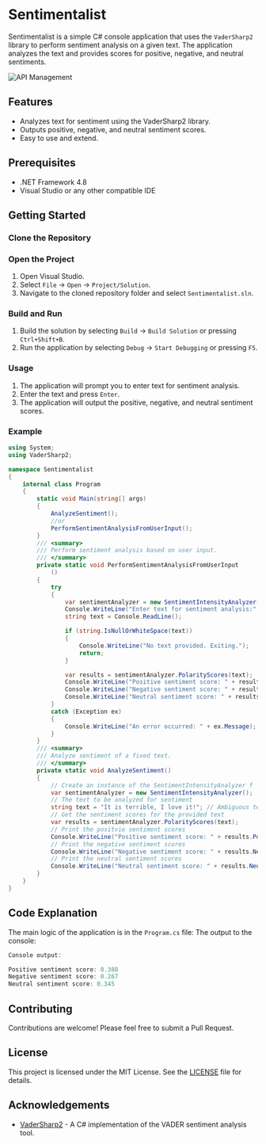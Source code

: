 # Sentimentalist

Sentimentalist is a simple C# console application that uses the `VaderSharp2` library to perform sentiment analysis on a given text. The application analyzes the text and provides scores for positive, negative, and neutral sentiments.

![API Management](MudRoles/wwwroot/apimgt.png)

## Features

- Analyzes text for sentiment using the VaderSharp2 library.
- Outputs positive, negative, and neutral sentiment scores.
- Easy to use and extend.

## Prerequisites

- .NET Framework 4.8
- Visual Studio or any other compatible IDE

## Getting Started

### Clone the Repository

### Open the Project

1. Open Visual Studio.
2. Select `File` -> `Open` -> `Project/Solution`.
3. Navigate to the cloned repository folder and select `Sentimentalist.sln`.

### Build and Run

1. Build the solution by selecting `Build` -> `Build Solution` or pressing `Ctrl+Shift+B`.
2. Run the application by selecting `Debug` -> `Start Debugging` or pressing `F5`.

### Usage

1. The application will prompt you to enter text for sentiment analysis.
2. Enter the text and press `Enter`.
3. The application will output the positive, negative, and neutral sentiment scores.

### Example
```csharp
using System;
using VaderSharp2;

namespace Sentimentalist
{
    internal class Program
    {
        static void Main(string[] args)
        {
            AnalyzeSentiment();
            //or
            PerformSentimentAnalysisFromUserInput();
        }
        /// <summary>
        /// Perform sentiment analysis based on user input.
        /// </summary>
        private static void PerformSentimentAnalysisFromUserInput
            ()
        {
            try
            {
                var sentimentAnalyzer = new SentimentIntensityAnalyzer();
                Console.WriteLine("Enter text for sentiment analysis:");
                string text = Console.ReadLine();

                if (string.IsNullOrWhiteSpace(text))
                {
                    Console.WriteLine("No text provided. Exiting.");
                    return;
                }

                var results = sentimentAnalyzer.PolarityScores(text);
                Console.WriteLine("Positive sentiment score: " + results.Positive);
                Console.WriteLine("Negative sentiment score: " + results.Negative);
                Console.WriteLine("Neutral sentiment score: " + results.Neutral);
            }
            catch (Exception ex)
            {
                Console.WriteLine("An error occurred: " + ex.Message);
            }
        }
        /// <summary>
        /// Analyze sentiment of a fixed text.
        /// </summary>
        private static void AnalyzeSentiment()
        {
            // Create an instance of the SentimentIntensityAnalyzer f
            var sentimentAnalyzer = new SentimentIntensityAnalyzer();
            // The text to be analyzed for sentiment
            string text = "It is terrible, I love it!"; // Ambiguous text
            // Get the sentiment scores for the provided text
            var results = sentimentAnalyzer.PolarityScores(text);
            // Print the positvie sentiment scores
            Console.WriteLine("Positive sentiment score: " + results.Positive);
            // Print the negative sentiment scores
            Console.WriteLine("Negative sentiment score: " + results.Negative);
            // Print the neutral sentiment scores
            Console.WriteLine("Neutral sentiment score: " + results.Neutral);
        }
    }
}
```

## Code Explanation

The main logic of the application is in the `Program.cs` file:
The output to the console:

```csharp
Console output:  

Positive sentiment score: 0.388
Negative sentiment score: 0.267
Neutral sentiment score: 0.345
```
	
## Contributing

Contributions are welcome! Please feel free to submit a Pull Request.

## License

This project is licensed under the MIT License. See the [LICENSE](LICENSE) file for details.

## Acknowledgements

- [VaderSharp2](https://github.com/codingupastorm/vadersharp) - A C# implementation of the VADER sentiment analysis tool.
